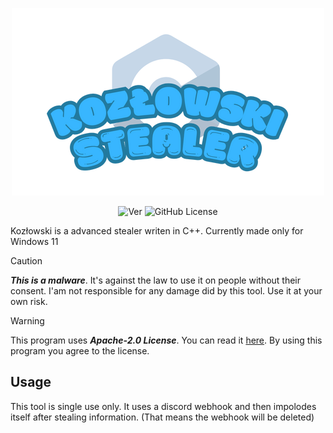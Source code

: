 <p align="center"><img src="Kozłowski.png" alt="logo"></p>

<p align="center">
  <img alt="Ver" src="https://img.shields.io/badge/C%2B%2B_Version-17-blue?style=flat?color=blue">
  <img alt="GitHub License" src="https://img.shields.io/github/license/MatixAndr09/Kozlowski?color=blue">
</p>

Kozłowski is a advanced stealer writen in C++. Currently made only for Windows 11

> [!CAUTION]
> ***This is a malware***. It's against the law to use it on people without their consent. I'am not responsible for any damage did by this tool. Use it at your own risk.

> [!WARNING]
> This program uses ***Apache-2.0 License***. You can read it [here](LICENSE). By using this program you agree to the license.

## Usage

This tool is single use only. It uses a discord webhook and then impolodes itself after stealing information. (That means the webhook will be deleted)

